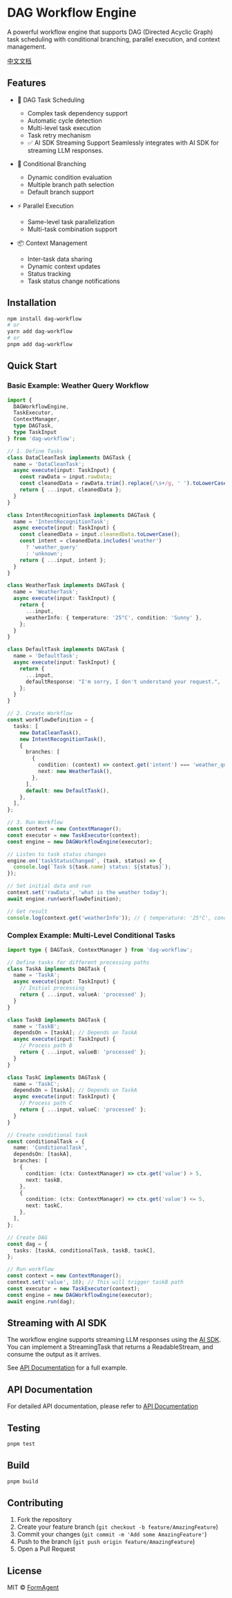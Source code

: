 # DAG Workflow Engine

A powerful workflow engine that supports DAG (Directed Acyclic Graph) task scheduling with conditional branching, parallel execution, and context management.

[中文文档](./README.ZH.md)

## Features

- 🔄 DAG Task Scheduling
  - Complex task dependency support
  - Automatic cycle detection
  - Multi-level task execution
  - Task retry mechanism
  - ✅ AI SDK Streaming Support  Seamlessly integrates with AI SDK for streaming LLM responses.
  
- 🔀 Conditional Branching
  - Dynamic condition evaluation
  - Multiple branch path selection
  - Default branch support
  
- ⚡ Parallel Execution
  - Same-level task parallelization
  - Multi-task combination support
  
- 📦 Context Management
  - Inter-task data sharing
  - Dynamic context updates
  - Status tracking
  - Task status change notifications

## Installation

```bash
npm install dag-workflow
# or
yarn add dag-workflow
# or
pnpm add dag-workflow
```

## Quick Start

### Basic Example: Weather Query Workflow

```typescript
import { 
  DAGWorkflowEngine, 
  TaskExecutor, 
  ContextManager,
  type DAGTask,
  type TaskInput 
} from 'dag-workflow';

// 1. Define Tasks
class DataCleanTask implements DAGTask {
  name = 'DataCleanTask';
  async execute(input: TaskInput) {
    const rawData = input.rawData;
    const cleanedData = rawData.trim().replace(/\s+/g, ' ').toLowerCase();
    return { ...input, cleanedData };
  }
}

class IntentRecognitionTask implements DAGTask {
  name = 'IntentRecognitionTask';
  async execute(input: TaskInput) {
    const cleanedData = input.cleanedData.toLowerCase();
    const intent = cleanedData.includes('weather')
      ? 'weather_query'
      : 'unknown';
    return { ...input, intent };
  }
}

class WeatherTask implements DAGTask {
  name = 'WeatherTask';
  async execute(input: TaskInput) {
    return {
      ...input,
      weatherInfo: { temperature: '25°C', condition: 'Sunny' },
    };
  }
}

class DefaultTask implements DAGTask {
  name = 'DefaultTask';
  async execute(input: TaskInput) {
    return {
      ...input,
      defaultResponse: "I'm sorry, I don't understand your request.",
    };
  }
}

// 2. Create Workflow
const workflowDefinition = {
  tasks: [
    new DataCleanTask(),
    new IntentRecognitionTask(),
    {
      branches: [
        {
          condition: (context) => context.get('intent') === 'weather_query',
          next: new WeatherTask(),
        },
      ],
      default: new DefaultTask(),
    },
  ],
};

// 3. Run Workflow
const context = new ContextManager();
const executor = new TaskExecutor(context);
const engine = new DAGWorkflowEngine(executor);

// Listen to task status changes
engine.on('taskStatusChanged', (task, status) => {
  console.log(`Task ${task.name} status: ${status}`);
});

// Set initial data and run
context.set('rawData', 'what is the weather today');
await engine.run(workflowDefinition);

// Get result
console.log(context.get('weatherInfo')); // { temperature: '25°C', condition: 'Sunny' }
```

### Complex Example: Multi-Level Conditional Tasks

```typescript
import type { DAGTask, ContextManager } from 'dag-workflow';

// Define tasks for different processing paths
class TaskA implements DAGTask {
  name = 'TaskA';
  async execute(input: TaskInput) {
    // Initial processing
    return { ...input, valueA: 'processed' };
  }
}

class TaskB implements DAGTask {
  name = 'TaskB';
  dependsOn = [taskA]; // Depends on TaskA
  async execute(input: TaskInput) {
    // Process path B
    return { ...input, valueB: 'processed' };
  }
}

class TaskC implements DAGTask {
  name = 'TaskC';
  dependsOn = [taskA]; // Depends on TaskA
  async execute(input: TaskInput) {
    // Process path C
    return { ...input, valueC: 'processed' };
  }
}

// Create conditional task
const conditionalTask = {
  name: 'ConditionalTask',
  dependsOn: [taskA],
  branches: [
    {
      condition: (ctx: ContextManager) => ctx.get('value') > 5,
      next: taskB,
    },
    {
      condition: (ctx: ContextManager) => ctx.get('value') <= 5,
      next: taskC,
    },
  ],
};

// Create DAG
const dag = {
  tasks: [taskA, conditionalTask, taskB, taskC],
};

// Run workflow
const context = new ContextManager();
context.set('value', 10); // This will trigger taskB path
const executor = new TaskExecutor(context);
const engine = new DAGWorkflowEngine(executor);
await engine.run(dag);
```

## Streaming with AI SDK

The workflow engine supports streaming LLM responses using the [AI SDK](https://github.com/vercel/ai).
You can implement a StreamingTask that returns a ReadableStream, and consume the output as it arrives.

See [API Documentation](./docs/api.md#ai-sdk-streaming-example) for a full example.

## API Documentation

For detailed API documentation, please refer to [API Documentation](./docs/api.md)

## Testing

```bash
pnpm test
```

## Build

```bash
pnpm build
```

## Contributing

1. Fork the repository
2. Create your feature branch (`git checkout -b feature/AmazingFeature`)
3. Commit your changes (`git commit -m 'Add some AmazingFeature'`)
4. Push to the branch (`git push origin feature/AmazingFeature`)
5. Open a Pull Request

## License

MIT © [FormAgent](https://github.com/FormAgent)